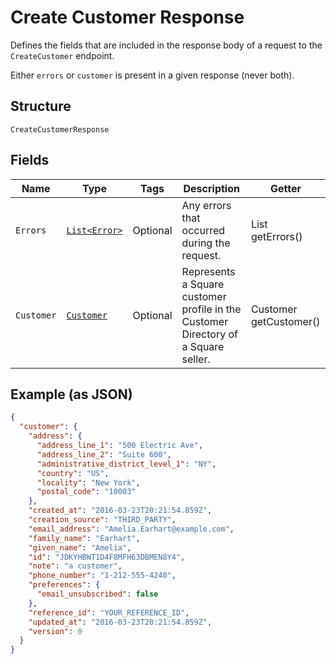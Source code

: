 
# Create Customer Response

Defines the fields that are included in the response body of
a request to the `CreateCustomer` endpoint.

Either `errors` or `customer` is present in a given response (never both).

## Structure

`CreateCustomerResponse`

## Fields

| Name | Type | Tags | Description | Getter |
|  --- | --- | --- | --- | --- |
| `Errors` | [`List<Error>`](/doc/models/error.md) | Optional | Any errors that occurred during the request. | List<Error> getErrors() |
| `Customer` | [`Customer`](/doc/models/customer.md) | Optional | Represents a Square customer profile in the Customer Directory of a Square seller. | Customer getCustomer() |

## Example (as JSON)

```json
{
  "customer": {
    "address": {
      "address_line_1": "500 Electric Ave",
      "address_line_2": "Suite 600",
      "administrative_district_level_1": "NY",
      "country": "US",
      "locality": "New York",
      "postal_code": "10003"
    },
    "created_at": "2016-03-23T20:21:54.859Z",
    "creation_source": "THIRD_PARTY",
    "email_address": "Amelia.Earhart@example.com",
    "family_name": "Earhart",
    "given_name": "Amelia",
    "id": "JDKYHBWT1D4F8MFH63DBMEN8Y4",
    "note": "a customer",
    "phone_number": "1-212-555-4240",
    "preferences": {
      "email_unsubscribed": false
    },
    "reference_id": "YOUR_REFERENCE_ID",
    "updated_at": "2016-03-23T20:21:54.859Z",
    "version": 0
  }
}
```

